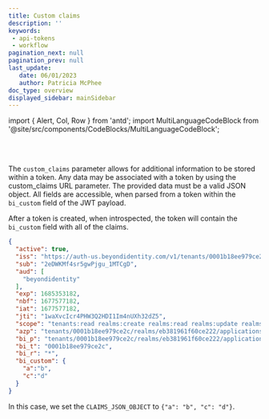 ```yaml
---
title: Custom claims
description: ''
keywords: 
 - api-tokens
 - workflow
pagination_next: null
pagination_prev: null
last_update: 
   date: 06/01/2023
   author: Patricia McPhee
doc_type: overview
displayed_sidebar: mainSidebar
---
```



import { Alert, Col, Row } from 'antd';
import MultiLanguageCodeBlock from '@site/src/components/CodeBlocks/MultiLanguageCodeBlock';

<Row>
  <Col span={12}>
    <Alert message="This article is only about one parameter, and the info has been integrated into the /create-api-token article. We can remove this page" type="info" />
  </Col>
</Row>
<br />

<Alert message="Do we have Admin Console instructions?" type="error" />
<br />


The `custom_claims` parameter allows for additional information to be stored within a token. Any data may be associated with a token by using the custom_claims URL parameter. The provided data must be a valid JSON object. All fields are accessible, when parsed from a token within the `bi_custom` field of the JWT payload. 

<MultiLanguageCodeBlock
curl='curl "https://auth-$(REGION).beyondidentity.com/v1/tenants/$(TENANT_ID)/realms/$(REALM_ID)/applications/$(APPLICATION_ID)/token?principal_type=application&principal_id=$(APPLICATION_ID)&"
-u "$(MANAGEMENT_API_CLIENT_ID):$(MANAGEMENT_API_CLIENT_SECRET)" --basic \
-H "Content-Type: application/x-www-form-urlencoded" \
-d "grant_type=client_credentials&scope=$(SCOPES)&custom_claims=$(CLAIMS_JSON_OBJECT)"'
title="/tokens"
/>

After a token is created, when introspected, the token will contain the `bi_custom` field with all of the claims.

```json
{
  "active": true,
  "iss": "https://auth-us.beyondidentity.com/v1/tenants/0001b18ee979ce2c/realms/eb381961f60ce222/applications/4d3b2c7f-69c9-4edf-8c21-4b098af8d40a",
  "sub": "2eDWKMf4sr5gwPjgu_1MTCgD",
  "aud": [
    "beyondidentity"
  ],
  "exp": 1685353182,
  "nbf": 1677577182,
  "iat": 1677577182,
  "jti": "1waXvcIcr4PHW3Q2HDI1Im4nUXh32dZ5",
  "scope": "tenants:read realms:create realms:read realms:update realms:delete identities:create identities:read identities:update identities:delete groups:create groups:read groups:update groups:delete applications:create applications:read applications:update applications:delete authenticator-configs:create authenticator-configs:read authenticator-configs:update authenticator-configs:delete policy-v1:create policy-v1:read resource-servers:create resource-servers:read resource-servers:update resource-servers:delete tokens:create tokens:read tokens:update tokens:delete tokens:introspect credentials:read credentials:revoke credential-binding-jobs:create credential-binding-jobs:read themes:create themes:read themes:update events:read console-configs:read console-configs:update tenants:update",
  "azp": "tenants/0001b18ee979ce2c/realms/eb381961f60ce222/applications/4d3b2c7f-69c9-4edf-8c21-4b098af8d40a",
  "bi_p": "tenants/0001b18ee979ce2c/realms/eb381961f60ce222/applications/4d3b2c7f-69c9-4edf-8c21-4b098af8d40a",
  "bi_t": "0001b18ee979ce2c",
  "bi_r": "*",
  "bi_custom": {
    "a":"b",
    "c":"d"
  }
}
```

In this case, we set the `CLAIMS_JSON_OBJECT` to `{"a": "b", "c": "d"}`.